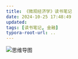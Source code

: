 ```yaml
---
title: 《微观经济学》读书笔记
date: 2024-10-25 17:48:49
updated:
tags: [读书笔记, 金融]
typora-root-url: ..
---
```


![思维导图](/img/economics/micro-economics.png)
